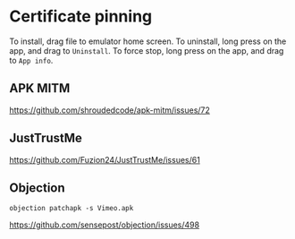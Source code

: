 # Certificate pinning

To install, drag file to emulator home screen. To uninstall, long press on the
app, and drag to `Uninstall`. To force stop, long press on the app, and drag
to `App info`.

## APK MITM

https://github.com/shroudedcode/apk-mitm/issues/72

## JustTrustMe

https://github.com/Fuzion24/JustTrustMe/issues/61

## Objection

~~~
objection patchapk -s Vimeo.apk
~~~

https://github.com/sensepost/objection/issues/498
